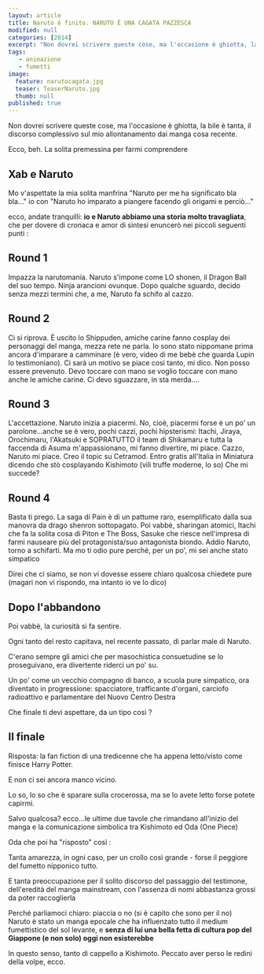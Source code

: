 ```yaml
---
layout: article
title: Naruto è finito. NARUTO È UNA CAGATA PAZZESCA
modified: null
categories: [2014]
excerpt: "Non dovrei scrivere queste cose, ma l'occasione è ghiotta, la bile è tanta..."
tags: 
   - animazione
   - fumetti
image: 
  feature: narutocagata.jpg
  teaser: TeaserNaruto.jpg
  thumb: null
published: true
---
```



Non dovrei scrivere queste cose, ma l'occasione è ghiotta, la bile è tanta, il discorso complessivo sul mio allontanamento dai manga cosa recente.

Ecco, beh. La solita premessina per farmi comprendere

## Xab e Naruto 

Mo v'aspettate la mia solita manfrina "Naruto per me ha significato bla bla..." io con "Naruto ho imparato a piangere facendo gli origami e perciò..."

ecco, andate tranquilli: **io e Naruto abbiamo una storia molto travagliata**, che per dovere di cronaca e amor di sintesi enuncerò nei piccoli seguenti punti :

## Round 1

Impazza la narutomania. Naruto s'impone come LO shonen, il Dragon Ball del suo tempo. Ninja arancioni ovunque. Dopo qualche sguardo, decido senza mezzi termini che, a me, Naruto fa schifo al cazzo.

## Round 2

Ci si riprova. È uscito lo Shippuden, amiche carine fanno cosplay dei personaggi del manga, mezza rete ne parla. Io sono stato nippomane prima ancora d'imparare a camminare (è vero, video di me bebè che guarda Lupin lo testimoniano). Ci sarà un motivo se piace così tanto, mi dico. Non posso essere prevenuto. Devo toccare con mano se voglio toccare con mano anche le amiche carine. Ci devo sguazzare, in sta merda....  


## Round 3

L'accettazione. Naruto inizia a piacermi. No, cioè, piacermi forse è un po' un parolone...anche se è vero, pochi cazzi, pochi hipsterismi: Itachi, Jiraya, Orochimaru, l'Akatsuki e SOPRATUTTO il team di Shikamaru e tutta la faccenda di Asuma m'appassionano, mi fanno divertire, mi piace. Cazzo, Naruto mi piace. Creo il topic su Cetramod. Entro gratis all'Italia in Miniatura dicendo che stò cosplayando Kishimoto (vili truffe moderne, lo so) Che mi succede?  

## Round 4

Basta ti prego. La saga di Pain è di un pattume raro, esemplificato dalla sua manovra da drago shenron sottopagato. Poi vabbè, sharingan atomici, Itachi che fa la solita cosa di Piton e The Boss, Sasuke che riesce nell'impresa di farmi nauseare più del protagonista/suo antagonista biondo. Addio Naruto, torno a schifarti. Ma mo ti odio pure perché, per un po', mi sei anche stato simpatico

Direi che ci siamo, se non vi dovesse essere chiaro qualcosa chiedete pure (magari non vi rispondo, ma intanto io ve lo dico)

## Dopo l'abbandono

Poi vabbè, la curiosità si fa sentire.

Ogni tanto del resto capitava, nel recente passato, di parlar male di Naruto.

C'erano sempre gli amici che per masochistica consuetudine se lo proseguivano, era divertente riderci un po' su.

Un po' come un vecchio compagno di banco, a scuola pure simpatico, ora diventato in progressione: spacciatore, trafficante d'organi, carciofo radioattivo e parlamentare del Nuovo Centro Destra 

Che finale ti devi aspettare, da un tipo così ?

## Il finale

Risposta: la fan fiction di una tredicenne che ha appena letto/visto come finisce Harry Potter.

E non ci sei ancora manco vicino.

Lo so, lo so che è sparare sulla crocerossa, ma se lo avete letto forse potete capirmi.

Salvo qualcosa? ecco...le ultime due tavole che rimandano all'inizio del manga e la comunicazione simbolica tra Kishimoto ed Oda (One Piece)

Oda che poi ha "risposto" così : 

Tanta amarezza, in ogni caso, per un crollo così grande - forse il peggiore del fumetto nipponico tutto.

E tanta preoccupazione per il solito discorso del passaggio del testimone, dell'eredità del manga mainstream, con l'assenza di nomi abbastanza grossi da poter raccoglierla

Perché parliamoci chiaro: piaccia o no (si è capito che sono per il no) Naruto è stato un manga epocale che ha influenzato tutto il medium fumettistico del sol levante, e **senza di lui una bella fetta di cultura pop del Giappone (e non solo) oggi non esisterebbe**

In questo senso, tanto di cappello a Kishimoto. Peccato aver perso le redini della volpe, ecco.
